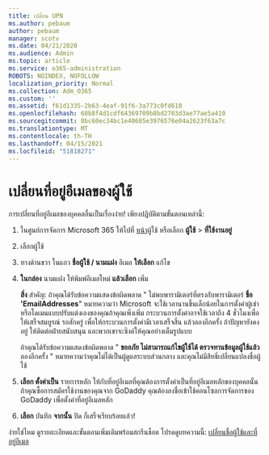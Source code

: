 ```yaml
---
title: เปลี่ยน UPN
ms.author: pebaum
author: pebaum
manager: scotv
ms.date: 04/21/2020
ms.audience: Admin
ms.topic: article
ms.service: o365-administration
ROBOTS: NOINDEX, NOFOLLOW
localization_priority: Normal
ms.collection: Adm_O365
ms.custom: ''
ms.assetid: f61d1335-2b63-4eaf-91f6-3a773c0fd610
ms.openlocfilehash: 60b8f4d1cdf64369709b8bd2703d3ae77ae5a410
ms.sourcegitcommit: 8bc60ec34bc1e40685e3976576e04a2623f63a7c
ms.translationtype: MT
ms.contentlocale: th-TH
ms.lasthandoff: 04/15/2021
ms.locfileid: "51818271"
---
```

# <a name="change-a-users-email-address"></a>เปลี่ยนที่อยู่อีเมลของผู้ใช้

การเปลี่ยนที่อยู่อีเมลของบุคคลอื่นเป็นเรื่องง่าย! เพียงปฏิบัติตามขั้นตอนเหล่านี้:
  
1. ในศูนย์การจัดการ Microsoft 365 ให้ไปที่ [หน้า](https://go.microsoft.com/fwlink/p/?linkid=834822)ผู้ใช้ หรือเลือก **ผู้ใช้** \> **ที่ใช้งานอยู่**
    
2. เลือกผู้ใช้
    
3. ทางด้านขวา ในแถว **ชื่อผู้ใช้ / นามแฝง** อีเมล **ให้เลือก** แก้ไข
    
4. **ในกล่อง** นามแฝง ให้พิมพ์อีเมลใหม่ **แล้วเลือก** เพิ่ม
    
    **สิ่ง** สําคัญ: ถ้าคุณได้รับข้อความแสดงข้อผิดพลาด " ไม่พบพารามิเตอร์ที่ตรงกับพารามิเตอร์ **ชื่อ 'EmailAddresses**" หมายความว่า Microsoft จะใช้เวลานานขึ้นเล็กน้อยในการตั้งค่าผู้เช่าหรือโดเมนแบบปรับแต่งเองของคุณถ้าคุณเพิ่งเพิ่ม กระบวนการตั้งค่าอาจใช้เวลาถึง 4 ชั่วโมงเพื่อให้เสร็จสมบูรณ์ รอสักครู่ เพื่อให้กระบวนการตั้งค่ามีเวลาเสร็จสิ้น แล้วลองอีกครั้ง ถ้าปัญหายังคงอยู่ ให้ติดต่อฝ่ายสนับสนุน และพวกเขาจะซิงค์ให้คุณอย่างเต็มรูปแบบ
    
    ถ้าคุณได้รับข้อความแสดงข้อผิดพลาด " **ขออภัย ไม่สามารถแก้ไขผู้ใช้ได้ ตรวจทานข้อมูลผู้ใช้แล้ว** ลองอีกครั้ง " หมายความว่าคุณไม่ได้เป็นผู้ดูแลระบบส่วนกลาง และคุณไม่มีสิทธิ์เปลี่ยนแปลงชื่อผู้ใช้
    
5. **เลือก ตั้งค่าเป็น** รายการหลัก ให้กับที่อยู่อีเมลที่คุณต้องการตั้งค่าเป็นที่อยู่อีเมลหลักของบุคคลนั้น ถ้าคุณซื้อการสมัครใช้งานของคุณจาก GoDaddy คุณต้องลงชื่อเข้าใช้คอนโซลการจัดการของ GoDaddy เพื่อตั้งค่าที่อยู่อีเมลหลัก 
    
6. **เลือก** บันทึก **จากนั้น** ปิด ก็เสร็จเรียบร้อยแล้ว!
    
ง่ายใช่ไหม ดูรายละเอียดและขั้นตอนเพิ่มเติมพร้อมสกรีนช็อต โปรดดูบทความนี้: [เปลี่ยนชื่อผู้ใช้และที่อยู่อีเมล](https://docs.microsoft.com/microsoft-365/admin/add-users/change-a-user-name-and-email-address)
  

